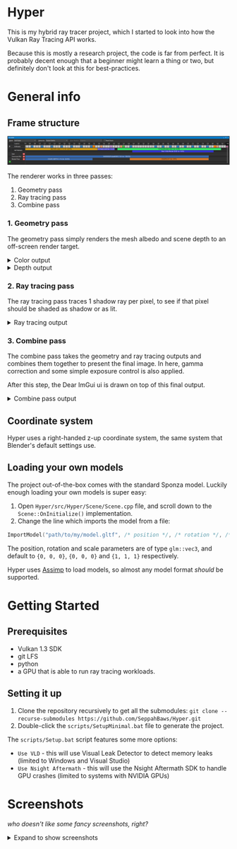 # Hyper

This is my hybrid ray tracer project, which I started to look into how the Vulkan Ray Tracing API works.

Because this is mostly a research project, the code is far from perfect. It is probably decent enough that a beginner might learn a thing or two, but definitely don't look at this for best-practices.

# General info

## Frame structure

![Nsight frame structure](Screenshots/FrameStructure/NsightFrameStructure.png)

The renderer works in three passes:
1. Geometry pass
2. Ray tracing pass
3. Combine pass

### 1. Geometry pass

The geometry pass simply renders the mesh albedo and scene depth to an off-screen render target.

<details>
<summary>Color output</summary>
format: R8G8B8A8_UNORM

![Geometry pass color output](Screenshots/FrameStructure/GeometryPass_color.png)
</details>

<details>
<summary>Depth output</summary>
format: D24_UNORM_S8_UINT

![Geometry pass depth output](Screenshots/FrameStructure/GeometryPass_depth.png)
</details>

### 2. Ray tracing pass

The ray tracing pass traces 1 shadow ray per pixel, to see if that pixel should be shaded as shadow or as lit.

<details>
<summary>Ray tracing output</summary>
format: R8_UNORM

![Ray tracing pass output](Screenshots/FrameStructure/RayTracingPass_output.png)
</details>

### 3. Combine pass

The combine pass takes the geometry and ray tracing outputs and combines them together to present the final image.
In here, gamma correction and some simple exposure control is also applied.

After this step, the Dear ImGui ui is drawn on top of this final output.

<details>
<summary>Combine pass output</summary>
format: B8G8R8A8_UNORM (needed to present this final output to the swap chain)

![Combine pass output](Screenshots/FrameStructure/CompositePass_output.png)
</details>

## Coordinate system

Hyper uses a right-handed z-up coordinate system, the same system that Blender's default settings use.

## Loading your own models

The project out-of-the-box comes with the standard Sponza model.
Luckily enough loading your own models is super easy:

1. Open `Hyper/src/Hyper/Scene/Scene.cpp` file, and scroll down to the `Scene::OnInitialize()` implementation.
2. Change the line which imports the model from a file:

```cpp
ImportModel("path/to/my/model.gltf", /* position */, /* rotation */, /* scale */);
```
The position, rotation and scale parameters are of type `glm::vec3`, and default to `{0, 0, 0}`, `{0, 0, 0}` and `{1, 1, 1}` respectively.

Hyper uses [Assimp](https://github.com/assimp/assimp) to load models, so almost any model format _should_ be supported.


# Getting Started

## Prerequisites

- Vulkan 1.3 SDK
- git LFS
- python
- a GPU that is able to run ray tracing workloads.

## Setting it up

1. Clone the repository recursively to get all the submodules: `git clone --recurse-submodules https://github.com/SeppahBaws/Hyper.git`
2. Double-click the `scripts/SetupMinimal.bat` file to generate the project.

The `scripts/Setup.bat` script features some more options:
- `Use VLD` - this will use Visual Leak Detector to detect memory leaks (limited to Windows and Visual Studio)
- `Use Nsight Aftermath` - this will use the Nsight Aftermath SDK to handle GPU crashes (limited to systems with NVIDIA GPUs)

# Screenshots

_who doesn't like some fancy screenshots, right?_

<details>
<summary>Expand to show screenshots</summary>

| | |
| --- | --- |
| ![BistroExterior_01](Screenshots/BistroExterior_01.png) | ![BistroExterior_02](Screenshots/BistroExterior_02.png) |
| ![BistroInterior_01](Screenshots/BistroInterior_01.png) | ![NewSponza_01](Screenshots/NewSponza_01.png) |
| ![SanMiguel_01](Screenshots/SanMiguel_01.png) | ![SanMiguel_02](Screenshots/SanMiguel_02.png) |
| ![TrainStation_01](Screenshots/TrainStation_01.png) | ![TrainStation_02](Screenshots/TrainStation_02.png) |

</details>
